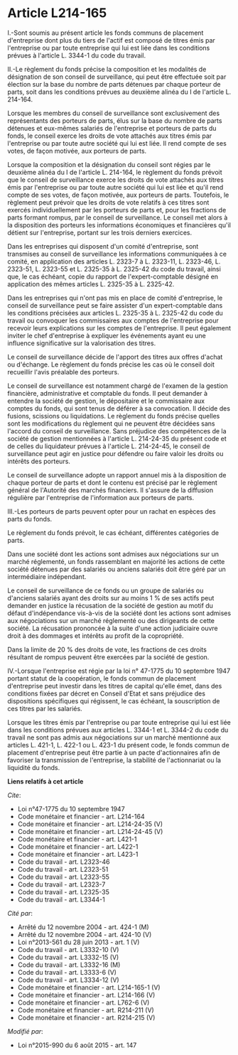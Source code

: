 # Article L214-165

I.-Sont soumis au présent article les fonds communs de placement d'entreprise dont plus du tiers de l'actif est composé de
titres émis par l'entreprise ou par toute entreprise qui lui est liée dans les conditions prévues à l'article L. 3344-1 du
code du travail. 

II.-Le règlement du fonds précise la composition et les modalités de désignation de son conseil de surveillance, qui peut
être effectuée soit par élection sur la base du nombre de parts détenues par chaque porteur de parts, soit dans les
conditions prévues au deuxième alinéa du I de l'article L. 214-164. 

Lorsque les membres du conseil de surveillance sont exclusivement des représentants des porteurs de parts, élus sur la base
du nombre de parts détenues et eux-mêmes salariés de l'entreprise et porteurs de parts du fonds, le conseil exerce les droits
de vote attachés aux titres émis par l'entreprise ou par toute autre société qui lui est liée. Il rend compte de ses votes,
de façon motivée, aux porteurs de parts. 

Lorsque la composition et la désignation du conseil sont régies par le deuxième alinéa du I de l'article L. 214-164, le
règlement du fonds prévoit que le conseil de surveillance exerce les droits de vote attachés aux titres émis par l'entreprise
ou par toute autre société qui lui est liée et qu'il rend compte de ses votes, de façon motivée, aux porteurs de parts.
Toutefois, le règlement peut prévoir que les droits de vote relatifs à ces titres sont exercés individuellement par les
porteurs de parts et, pour les fractions de parts formant rompus, par le conseil de surveillance. Le conseil met alors à la
disposition des porteurs les informations économiques et financières qu'il détient sur l'entreprise, portant sur les trois
derniers exercices. 

Dans les entreprises qui disposent d'un comité d'entreprise, sont transmises au conseil de surveillance les informations
communiquées à ce comité, en application des articles L. 2323-7 à L. 2323-11, L. 2323-46, L. 2323-51, L. 2323-55 et L.
2325-35 à L. 2325-42 du code du travail, ainsi que, le cas échéant, copie du rapport de l'expert-comptable désigné en
application des mêmes articles L. 2325-35 à L. 2325-42. 

Dans les entreprises qui n'ont pas mis en place de comité d'entreprise, le conseil de surveillance peut se faire assister
d'un expert-comptable dans les conditions précisées aux articles L. 2325-35 à L. 2325-42 du code du travail ou convoquer les
commissaires aux comptes de l'entreprise pour recevoir leurs explications sur les comptes de l'entreprise. Il peut également
inviter le chef d'entreprise à expliquer les événements ayant eu une influence significative sur la valorisation des titres. 

Le conseil de surveillance décide de l'apport des titres aux offres d'achat ou d'échange. Le règlement du fonds précise les
cas où le conseil doit recueillir l'avis préalable des porteurs. 

Le conseil de surveillance est notamment chargé de l'examen de la gestion financière, administrative et comptable du fonds.
Il peut demander à entendre la société de gestion, le dépositaire et le commissaire aux comptes du fonds, qui sont tenus de
déférer à sa convocation. Il décide des fusions, scissions ou liquidations. Le règlement du fonds précise quelles sont les
modifications du règlement qui ne peuvent être décidées sans l'accord du conseil de surveillance. Sans préjudice des
compétences de la société de gestion mentionnées à l'article L. 214-24-35 du présent code et de celles du liquidateur prévues
à l'article L. 214-24-45, le conseil de surveillance peut agir en justice pour défendre ou faire valoir les droits ou
intérêts des porteurs. 

Le conseil de surveillance adopte un rapport annuel mis à la disposition de chaque porteur de parts et dont le contenu est
précisé par le règlement général de l'Autorité des marchés financiers. Il s'assure de la diffusion régulière par l'entreprise
de l'information aux porteurs de parts. 

III.-Les porteurs de parts peuvent opter pour un rachat en espèces des parts du fonds. 

Le règlement du fonds prévoit, le cas échéant, différentes catégories de parts. 

Dans une société dont les actions sont admises aux négociations sur un marché réglementé, un fonds rassemblant en majorité
les actions de cette société détenues par des salariés ou anciens salariés doit être géré par un intermédiaire indépendant. 

Le conseil de surveillance de ce fonds ou un groupe de salariés ou d'anciens salariés ayant des droits sur au moins 1 % de
ses actifs peut demander en justice la récusation de la société de gestion au motif du défaut d'indépendance vis-à-vis de la
société dont les actions sont admises aux négociations sur un marché réglementé ou des dirigeants de cette société. La
récusation prononcée à la suite d'une action judiciaire ouvre droit à des dommages et intérêts au profit de la copropriété. 

Dans la limite de 20 % des droits de vote, les fractions de ces droits résultant de rompus peuvent être exercées par la
société de gestion. 

IV.-Lorsque l'entreprise est régie par la loi n° 47-1775 du 10 septembre 1947 portant statut de la coopération, le fonds
commun de placement d'entreprise peut investir dans les titres de capital qu'elle émet, dans des conditions fixées par décret
en Conseil d'Etat et sans préjudice des dispositions spécifiques qui régissent, le cas échéant, la souscription de ces titres
par les salariés. 

Lorsque les titres émis par l'entreprise ou par toute entreprise qui lui est liée dans les conditions prévues aux articles L.
3344-1 et L. 3344-2 du code du travail ne sont pas admis aux négociations sur un marché mentionné aux articles L. 421-1, L.
422-1 ou L. 423-1 du présent code, le fonds commun de placement d'entreprise peut être partie à un pacte d'actionnaires afin
de favoriser la transmission de l'entreprise, la stabilité de l'actionnariat ou la liquidité du fonds.

**Liens relatifs à cet article**

_Cite_:

  - Loi n°47-1775 du 10 septembre 1947
  - Code monétaire et financier - art. L214-164
  - Code monétaire et financier - art. L214-24-35 (V)
  - Code monétaire et financier - art. L214-24-45 (V)
  - Code monétaire et financier - art. L421-1
  - Code monétaire et financier - art. L422-1
  - Code monétaire et financier - art. L423-1
  - Code du travail - art. L2323-46
  - Code du travail - art. L2323-51
  - Code du travail - art. L2323-55
  - Code du travail - art. L2323-7
  - Code du travail - art. L2325-35
  - Code du travail - art. L3344-1

_Cité par_:

  - Arrêté du 12 novembre 2004 - art. 424-1 (M)
  - Arrêté du 12 novembre 2004 - art. 424-10 (V)
  - Loi n°2013-561 du 28 juin 2013 - art. 1 (V)
  - Code du travail - art. L3332-10 (V)
  - Code du travail - art. L3332-15 (V)
  - Code du travail - art. L3332-16 (M)
  - Code du travail - art. L3333-6 (V)
  - Code du travail - art. L3334-12 (V)
  - Code monétaire et financier - art. L214-165-1 (V)
  - Code monétaire et financier - art. L214-166 (V)
  - Code monétaire et financier - art. L762-6 (V)
  - Code monétaire et financier - art. R214-211 (V)
  - Code monétaire et financier - art. R214-215 (V)

_Modifié par_:

  - Loi n°2015-990 du 6 août 2015 - art. 147
